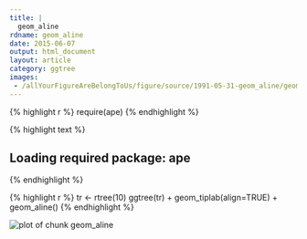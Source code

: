 ```yaml
---
title: |
  geom_aline
rdname: geom_aline
date: 2015-06-07
output: html_document
layout: article
category: ggtree
images:
 - /allYourFigureAreBelongToUs/figure/source/1991-05-31-geom_aline/geom_aline-1.png
---
```





{% highlight r %}
require(ape)
{% endhighlight %}



{% highlight text %}
## Loading required package: ape
{% endhighlight %}



{% highlight r %}
tr <- rtree(10)
ggtree(tr) + geom_tiplab(align=TRUE) + geom_aline()
{% endhighlight %}

![plot of chunk geom_aline](/allYourFigureAreBelongToUs/figure/source/1991-05-31-geom_aline/geom_aline-1.png) 